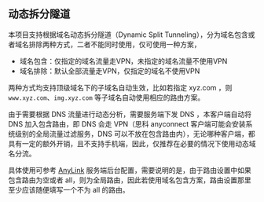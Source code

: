 ## 动态拆分隧道

本项目支持根据域名动态拆分隧道（Dynamic Split Tunneling），分为域名包含或者域名排除两种方式，二者不能同时使用，仅可使用一种方案，

- 域名包含：仅指定的域名流量走VPN，未指定的域名流量不使用VPN
- 域名排除：默认全部流量走VPN，仅指定的域名不使用VPN

两种方式均支持顶级域名下的子域名自动生效，比如若指定 xyz.com ，则 `www.xyz.com`、`img.xyz.com` 等子域名自动使用相应的路由方案。

由于需要根据 DNS 流量进行动态分析，需要服务端下发 DNS ，本客户端自动将 DNS 加入包含路由，即 DNS 会走 VPN（思科 anyconnect 客户端可能会安装系统级别的全局流量过滤服务，DNS 可以不放在包含路由内），无论哪种客户端，都具有一定的额外开销，且不支持手机端，因此，仅推荐在必要的情况下使用动态域名分流。

具体使用可参考 [AnyLink](https://github.com/bjdgyc/anylink) 服务端后台配置，需要说明的是，由于路由设置中如果包含路由为空或者 all，则为全局路由，因此若使用域名包含方案，路由设置那里至少应该随便填写一个不为 all 的路由。
